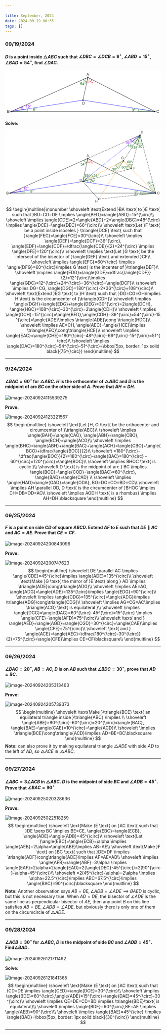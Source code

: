 ```yaml
---

title: September, 2024
date: 2024-09-19 00:35
tags: []
---
```


### 09/19/2024

#### $D$ is a point inside $\triangle{ABC}$ such that $\angle{DBC}=\angle{DCB}=9^{\circ}$, $\angle{ABD}=15^{\circ}$, $\angle{BAD}=54^{\circ}$, find $\angle{DAC}$.

![image-20240924034542175](/assets/images/2024/image-20240919003727940.png)

**Solve:**

![image-20240924063356943](/assets/images/2024/image-20240924063317052.png)
$$
\begin{multline}\nonumber
\shoveleft \text{Extend }BA \text{ to }E \text{ such that }BD=CD=DE \implies \angle{BED}=\angle{ABD}=15^{\circ}\\
\shoveleft  \implies \angle{CDE}=2*\angle{ABD}+2*\angle{DBC}=48^{\circ} \implies \angle{DCE}=\angle{DEC}=66^{\circ}\\
\shoveleft \text{Let }F \text{ be a point inside isoseles } \triangle{DCE} \text{ such that }\angle{FEC}=\angle{FCE}=30^{\circ}\\
\shoveleft \implies \angle{DEF}=\angle{DCF}=36^{\circ}, \angle{EDF}=\angle{CDF}=\dfrac{\angle{CDE}}{2}=24^{\circ} \implies \angle{DFE}=120^{\circ}\\
\shoveleft \implies \text{Let }G \text{ be the intersect of the bisector of }\angle{DEF} \text{ and extended }CF\\
\shoveleft \implies \angle{EFG}=60^{\circ} \implies \angle{DFG}=60^{\circ}\implies G \text{ is the incenter of }\triangle{DEF}\\
\shoveleft \implies \angle{EDG}=\angle{GDF}=\dfrac{\angle{CDF}}{2}=12^{\circ}\implies \angle{GDC}=12^{\circ}+24^{\circ}=36^{\circ}=\angle{DCF}\\
\shoveleft \implies DG=CG, \angle{DGC}=180^{\circ}-2*36^{\circ}=108^{\circ}\\
\shoveleft \text{Extend }EG \text{ to }H \text{ such that }DG=CG=GH\implies H \text{ is the circumcenter of }\triangle{CDH}\\
\shoveleft \implies \angle{DGH}=\angle{EDG}+\angle{DEG}=30^{\circ}=2\angle{DCH}, \angle{HGC}=108^{\circ}-30^{\circ}=2\angle{CDH}\\
\shoveleft \implies \angle{DCH}=15^{\circ}=\angle{BED},\angle{CDH}=39^{\circ}=54^{\circ}-15^{\circ}=\angle{ADE}\implies \triangle{ADE}\cong \triangle{HDC}\\
\shoveleft \implies AE=CH, \angle{AEC}=\angle{HCE}\implies \triangle{AEC}\cong\triangle{HCE}\\
\shoveleft \implies \angle{EAC}=\angle{CHE}=180^{\circ}-48^{\circ}-66^{\circ}-15^{\circ}=51^{\circ}\\
\shoveleft \implies \angle{DAC}=180^{\circ}-54^{\circ}-51^{\circ}=\bbox[5px, border: 1px solid black]{75^{\circ}}
\end{multline}
$$

---

### 9/24/2024

#### $\angle{BAC}=60^{\circ}$ for $\triangle{ABC}$. $H$ is the orthocenter of $\triangle{ABC}$ and $D$ is the midpoint of arc $BC$ on the other side of $A$. Prove that $AH=DH$.

![image-20240924115539275](H:\workspace\mwo\assets\images\2024\image-20240924115505463.png)

**Prove:**

![image-20240924123221567](H:\workspace\mwo\assets\images\2024\image-20240924115824545.png)
$$
\begin{multline}
\shoveleft \text{Let }H, O \text{ be the orthocenter and circumcenter of }\triangle{ABC}\\
\shoveleft  \implies \angle{BAH}=\angle{CAO}, \angle{ABH}=\angle{CBO}, \angle{BCH}=\angle{ACO}\\
\shoveleft \implies \angle{BHC}=\angle{ABH}+\angle{BAC}+\angle{ACH}=\angle{CBO}+\angle{BCO}+\dfrac{\angle{BOC}}{2}\\
\shoveleft =180^{\circ}-\dfrac{\angle{BOC}}{2}=180^{\circ}-\angle{BAC}=180^{\circ} - 60^{\circ}=120^{\circ}=\angle{BOC}\\
\shoveleft \implies BHOC \text{ is cyclic }\\
\shoveleft D \text{ is the midpoint of arc } BC \implies \angle{BOD}=\angle{COD}=\angle{BAC}=60^{\circ}, \angle{BAD}=\angle{CAD} \\
\shoveleft \implies \angle{HAD}=\angle{OAD}=\angle{ODA}, BO=DO=CO=BD=CD\\
\shoveleft \implies AH \parallel OD, D \text{ is the circumcenter of }BHOC \implies DH=DB=OD=AO\\
\shoveleft \implies AODH \text{ is a rhombus} \implies AH=DH \blacksquare
\end{multline}
$$

---

### 09/25/2024

#### $F$ is a point on side $CD$ of square $ABCD$. Extend $AF$ to $E$ such that $DE \parallel AC$ and $AC=AE$. Prove that $CE=CF$.

![image-20240924200843096](H:\workspace\mwo\assets\images\2024\image-20240924200814857.png)

**Prove:**

![image-20240924200747623](H:\workspace\mwo\assets\images\2024\image-20240924200747623.png)
$$
\begin{multline}
\shoveleft DE \parallel AC \implies \angle{CDE}=45^{\circ}\implies \angle{ADE}=135^{\circ}\\
\shoveleft \text{Make }G \text{ the mirror of }E \text{ along } AD \implies \triangle{ADE}\cong\triangle{ADG}\\
\shoveleft \implies AE=AG, \angle{ADG}=\angle{ADE}=135^{\circ}\implies \angle{EDG}=90^{\circ}\\
\shoveleft \implies \angle{CDG}=135^{\circ}=\angle{ADG}\implies \triangle{ADG}\cong\triangle{CDG}\\
\shoveleft \implies AG=CG=AC\implies \triangle{ACG} \text{ is equilateral }\\
\shoveleft \implies \angle{DCG}=\angle{DAG}=60^{\circ}-45^{\circ}=15^{\circ} \implies \angle{CFE}=\angle{AFD}=75^{\circ}\\
\shoveleft \text{ and } \angle{AED}=\angle{AGD}=\angle{CGD}=30^{\circ}=\angle{CAE}\implies \angle{CFE}=75^{\circ}\\
\shoveleft \text{ and } \angle{ACE}=\angle{AEC}=\dfrac{180^{\circ}-30^{\circ}}{2}=75^{\circ}=\angle{CFE}\implies CE=CF\blacksquare\\
\end{multline}
$$

---

### 09/26/2024

#### $\angle{BAC}=20^{\circ}, AB=AC$, $D$ is on $AB$ such that $\angle{BDC}=30^{\circ}$, prove that $AD=BC$.

![image-20240924205313463](H:\workspace\mwo\assets\images\2024\image-20240924205313463.png)

**Prove:**

![image-20240924205739373](H:\workspace\mwo\assets\images\2024\image-20240924205739373.png)
$$
\begin{multline}
\shoveleft \text{Make }\triangle{BCE} \text{ an equilateral triangle inside }\triangle{ABC} \implies \\
\shoveleft \angle{ABE}=80^{\circ}-60^{\circ}=20^{\circ}=\angle{BAC}, \angle{BAE}=\angle{CAE}=10^{\circ}=\angle{ACD}\\
\shoveleft \implies \triangle{BCE}\cong\triangle{ACD}\implies AD=BE=BC\blacksquare
\end{multline}
$$
**Note:** can also prove it by making equilateral triangle $\triangle{ADE}$ with side $AD$ to the left of $AD$, so $\triangle{ACE}\cong\triangle{ABC}$.

---

### 09/27/2024

#### $\angle{ABC}=3\angle{ACB}$ in $\triangle{ABC}$. $D$ is the midpoint of side $BC$ and $\angle{ADB}=45^{\circ}$. Prove that $\angle{BAC}=90^{\circ}$

![image-20240925020328636](H:\workspace\mwo\assets\images\2024\image-20240925020328636.png)

**Prove:**

![image-20240925022518259](H:\workspace\mwo\assets\images\2024\image-20240925022518259.png)
$$
\begin{multline}
\shoveleft \text{Make }E \text{ on }AC \text{ such that }DE \perp BC \implies BE=CE, \angle{EBC}=\angle{ECB}, \angle{ADE}=\angle{ADB}=45^{\circ}\\
\shoveleft \text{Let }\angle{EBC}=\angle{ECB}=\alpha \implies \angle{AEB}=2\alpha=\angle{ABE}\implies AB=AE\\
\shoveleft \text{Make }F \text{ on }BC \text{ such that }DE=DF \implies \triangle{ADF}\cong\triangle{ADE}\implies AF=AE=AB\\
\shoveleft \implies \angle{AFB}=\angle{ABF}=3\alpha \implies \angle{EAF}=2\alpha=2\angle{EAD}=2(\angle{DEC}-45^{\circ})=2(90^{\circ}-\alpha-45^{\circ})\\
\shoveleft =2(45^{\circ}-\alpha)=2\alpha \implies \alpha=22.5^{\circ}\implies ABC=67.5^{\circ}\implies \angle{BAC}=90^{\circ}\blacksquare
\end{multline}
$$
**Note:** Another observation says $AB=BE, \angle{ADB}=\angle{ADE} \implies BAED \text{ is cyclic}$, but this is not necessary true. When $AD=DE$, the bisector of $\angle{ADE}$ is the same line as perpendicular bisector of $AE$, then any point $B$ on this line satisfies $AB=BE, \angle{ADB}=\angle{ADE}$, but obviously there is only one of them on the circumcircle of $\triangle{ADE}$.

---

### 09/28/2024

#### $\angle{ACB}=30^{\circ}$ for $\triangle{ABC}$, $D$ is the midpoint of side $BC$ and $\angle{ADB}=45^{\circ}$. Find$\angle{BAD}$.

![image-20240926121711492](H:\workspace\mwo\assets\images\2024\image-20240926121711492.png)

**Solve:**

![image-20240926121841365](H:\workspace\mwo\assets\images\2024\image-20240926120755043.png)
$$
\begin{multline}
\shoveleft \text{Make }E \text{ on }AC \text{ such that }CD=DE \implies \angle{CED}=\angle{DCE}=30^{\circ}\\
\shoveleft \implies \angle{BDE}=60^{\circ},\angle{ADE}=15^{\circ}=\angle{DAE}=45^{\circ}-30^{\circ}\\
\shoveleft \implies QE=DE=CD=BD \implies \triangle{BDE}\text{ is equilateral}\\
\shoveleft \implies \angle{BDE}=60^{\circ},BE=AE \implies \angle{AEB}=90^{\circ}\\
\shoveleft \implies \angle{BAE}=45^{\circ} \implies \angle{BAD}=\bbox[5px, border: 1px solid black]{30^{\circ}}
\end{multline}
$$

---

